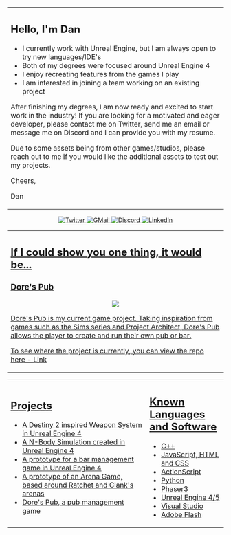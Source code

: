 
<table><tr><td valign="center" width="100%">

##  Hello, I'm Dan
- I currently work with Unreal Engine, but I am always open to try new languages/IDE's
- Both of my degrees were focused around Unreal Engine 4
- I enjoy recreating features from the games I play
- I am interested in joining a team working on an existing project
  
After finishing my degrees, I am now ready and excited to start work in the industry!  If you are looking for a motivated and eager developer, please contact me on Twitter, send me an email or message me on Discord and I can provide you with my resume.
  
Due to some assets being from other games/studios, please reach out to me if you would like the additional assets to test out my projects.
  
Cheers,
  
Dan
  
</td></tr></tr></table> 

<div align = center>
<!-- Links -->
<!-- https://hendrasob.github.io/badges/ -->
  <a href="https://twitter.com/ProfDambleDore"><img alt="Twitter" src="https://img.shields.io/badge/Twitter-1DA1F2?style=for-the-badge&logo=twitter&logoColor=white"> </a>
  <a href="mailto:dangeorgemarkdore@gmail.com"><img alt="GMail" src="https://img.shields.io/badge/Gmail-D14836?style=for-the-badge&logo=gmail&logoColor=white"> </a> 
  <a href="https://discordapp.com/users/254318582538829826"><img alt="Discord" src="https://img.shields.io/badge/Discord-7289da?style=for-the-badge&logo=discord&logoColor=white"> </a>
   <a href="https://www.linkedin.com/in/profdambledore/"><img alt="LinkedIn" src="https://img.shields.io/badge/LinkedIn-0A66C2?style=for-the-badge&logo=LinkedIn&logoColor=white">
</div>
  
  
<table><tr><td valign="center" width="100%">

##  If I could show you one thing, it would be...
  
  ### Dore's Pub
  
  <!-- Icon here -->
  <p align="center">
  <img src="https://github.com/profdambledore/DoresPub/blob/main/DocsAndImages/DoresPubIconOne.png" />
</p>
  
  Dore's Pub is my current game project. Taking inspiration from games such as the Sims series and Project Architect, Dore's Pub allows the player to create and run their own pub or bar.
  
  To see where the project is currently, you can view the repo here - [Link](https://github.com/profdambledore/DoresPub)
  
</td></tr></tr></table> 


<table><tr><td valign="center" width="50%">

##  Projects
- [A Destiny 2 inspired Weapon System in Unreal Engine 4](https://github.com/profdambledore/Weapon_System)
- [A N-Body Simulation created in Unreal Engine 4](https://github.com/profdambledore/UE4-N_Body_Simulation)
- [A prototype for a bar management game in Unreal Engine 4](https://github.com/profdambledore/UE4_Pub)
- [A prototype of an Arena Game, based around Ratchet and Clank's arenas](https://github.com/profdambledore/UE4_RCArena)
- Dore's Pub, a pub management game
  
<!-- ## Upcoming Projects -->

 
</td><td valign="top" width="25%">

## Known Languages and Software
- C++
- JavaScript, HTML and CSS
- ActionScript
- Python
- Phaser3
- Unreal Engine 4/5
- Visual Studio
- Adobe Flash
  
</td></tr></tr></table> 

<!--
**profdambledore/profdambledore** is a ✨ _special_ ✨ repository because its `README.md` (this file) appears on your GitHub profile.



Here are some ideas to get you started:

- 🔭 I’m currently working on ...
- 🌱 I’m currently learning ...
- 👯 I’m looking to collaborate on ...
- 🤔 I’m looking for help with ...
- 💬 Ask me about ...
- 📫 How to reach me: ...
- 😄 Pronouns: ...
- ⚡ Fun fact: ...
-->
